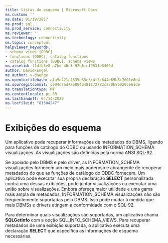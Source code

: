 ```yaml
---
title: Vistas do esquema | Microsoft Docs
ms.custom: ''
ms.date: 01/19/2017
ms.prod: sql
ms.prod_service: connectivity
ms.reviewer: ''
ms.technology: connectivity
ms.topic: conceptual
helpviewer_keywords:
- schema views [ODBC]
- functions [ODBC], catalog functions
- catalog functions [ODBC], schema views
ms.assetid: f1dfb3e8-a7bd-46c3-92b6-c19531e8409d
author: David-Engel
ms.author: v-daenge
ms.openlocfilehash: a1a9e421c4835d35e3c4f3c644e69b8c7601e8e4
ms.sourcegitcommit: ce94c2ad7a50945481172782c270b5b0206e61de
ms.translationtype: MT
ms.contentlocale: pt-BR
ms.lasthandoff: 04/14/2020
ms.locfileid: "81304247"
---
```

# <a name="schema-views"></a>Exibições do esquema
Um aplicativo pode recuperar informações de metadados do DBMS, ligando para funções de catálogo do ODBC ou usando INFORMATION_SCHEMA visualizações. As visualizações são definidas pela norma ANSI SQL-92.  
  
 Se apoiado pelo DBMS e pelo driver, as INFORMATION_SCHEMA visualizações fornecem um meio mais poderoso e abrangente de recuperar metadados do que as funções de catálogo do ODBC fornecem. Um aplicativo pode executar sua própria declaração **SELECT** personalizada contra uma dessas exibições, pode juntar visualizações ou executar uma união sobre visualizações. Embora ofereça maior utilidade e uma gama mais ampla de metadados, INFORMATION_SCHEMA visualizações não são frequentemente suportadas pelo DBMS. Isso pode mudar à medida que mais DBMSs e drivers atingem a conformidade com o SQL-92.  
  
 Para determinar quais visualizações são suportadas, um aplicativo chama **SQLGetInfo** com a opção SQL_INFO_SCHEMA_VIEWS. Para recuperar metadados de uma exibição suportada, o aplicativo executa uma declaração **SELECT** que especifica as informações de esquema necessárias.
